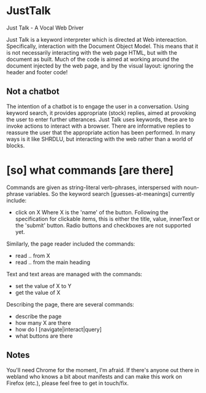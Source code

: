 # JustTalk
Just Talk - A Vocal Web Driver

Just Talk is a keyword interpreter which is directed at Web intereaction.
Specifically, interaction with the Document Object Model.
This means that it is not necessarily interacting with the web page HTML, 
but with the document as built.
Much of the code is aimed at working around the document injected by the web page, 
and by the visual layout:
ignoring the header and footer code!

## Not a chatbot

The intention of a chatbot is to engage the user in a conversation.
Using keyword search, it provides appropriate (stock) replies, aimed at provoking the user to enter further utterances.
Just Talk uses keywords, these are to invoke actions to interact with a browser.
There are informative replies to reassure the user that the appropriate action has been performed.
In many ways is it like SHRDLU,  but interacting with the web rather than a world of blocks.

# [so] what commands [are there]

Commands are given as string-literal verb-phrases, interspersed with noun-phrase variables.
So the keyword search \[guesses-at-meanings] currently include:
- click on X
Where X is the 'name' of the button. Following the specification for clickable items, this is either the title, value, innerText or the 'submit' button.  Radio buttons and checkboxes are not supported yet.

Similarly, the page reader included the commands:
- read .. from X
- read .. from the main heading

Text and text areas are managed with the commands:
- set the value of X to Y
- get the value of X

Describing the page, there are several commands:
- describe the page
- how many X are there
- how do I \[navigate|interact|query]
- what buttons are there

## Notes

You'll need Chrome for the moment, I'm afraid.
If there's anyone out there in webland who knows a bit about manifests and can make 
this work on Firefox (etc.), please feel free to get in touch/fix.